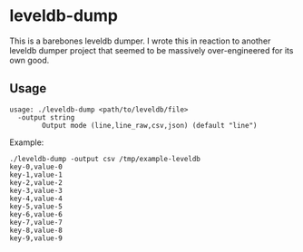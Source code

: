 # leveldb-dump

This is a barebones leveldb dumper. I wrote this in reaction to another leveldb dumper project that seemed to be massively over-engineered for its own good.

## Usage

```
usage: ./leveldb-dump <path/to/leveldb/file>
  -output string
        Output mode (line,line_raw,csv,json) (default "line")
```

Example:

```
./leveldb-dump -output csv /tmp/example-leveldb
key-0,value-0
key-1,value-1
key-2,value-2
key-3,value-3
key-4,value-4
key-5,value-5
key-6,value-6
key-7,value-7
key-8,value-8
key-9,value-9
```
